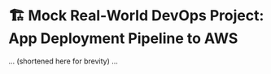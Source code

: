 # 🏗️ Mock Real-World DevOps Project: App Deployment Pipeline to AWS
... (shortened here for brevity) ...
